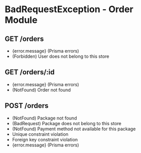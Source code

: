 # BadRequestException - Order Module

## GET /orders
- {error.message} (Prisma errors)
- (Forbidden) User does not belong to this store

## GET /orders/:id
- {error.message} (Prisma errors)
- (NotFound) Order not found

## POST /orders
- (NotFound) Package not found
- (BadRequest) Package does not belong to this store
- (NotFound) Payment method not available for this package
- Unique constraint violation
- Foreign key constraint violation
- {error.message} (Prisma errors)
